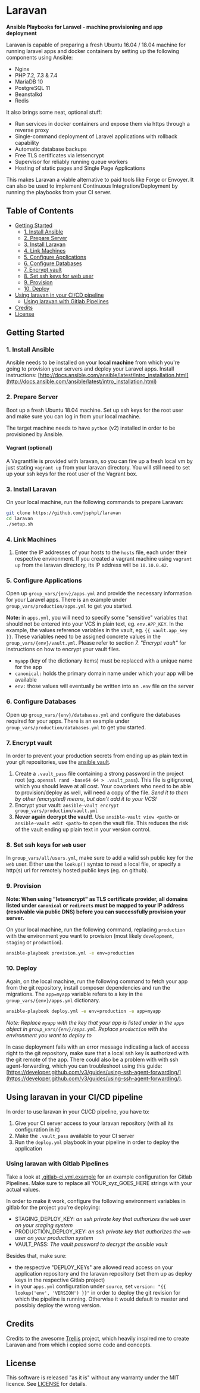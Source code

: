 # Laravan

**Ansible Playbooks for Laravel - machine provisioning and app deployment**

Laravan is capable of preparing a fresh Ubuntu 16.04 / 18.04 machine for running laravel apps and docker containers by setting up the following components using Ansible:

- Nginx
- PHP 7.2, 7.3 & 7.4
- MariaDB 10
- PostgreSQL 11
- Beanstalkd
- Redis

It also brings some neat, optional stuff:

- Run services in docker containers and expose them via https through a reverse proxy
- Single-command deployment of Laravel applications with rollback capability
- Automatic database backups
- Free TLS certificates via letsencrypt
- Supervisor for reliably running queue workers
- Hosting of static pages and Single Page Applications

This makes Laravan a viable alternative to paid tools like Forge or Envoyer. It can also be used to implement Continuous Integration/Deployment by running the playbooks from your CI server.

## Table of Contents
- [Getting Started](#getting-started)
   - [1. Install Ansible](#1-install-ansible)
   - [2. Prepare Server](#2-prepare-server)
   - [3. Install Laravan](#3-install-laravan)
   - [4. Link Machines](#4-link-machines)
   - [5. Configure Applications](#5-configure-applications)
   - [6. Configure Databases](#6-configure-databases)
   - [7. Encrypt vault](#7-encrypt-vault)
   - [8. Set ssh keys for web user](#8-set-ssh-keys-for-web-user)
   - [9. Provision](#9-provision)
   - [10. Deploy](#10-deploy)
- [Using laravan in your CI/CD pipeline](#using-laravan-in-your-cicd-pipeline)
   - [Using laravan with Gitlab Pipelines](#using-laravan-with-gitlab-pipelines)
- [Credits](#credits)
- [License](#license)

## Getting Started
### 1. Install Ansible
Ansible needs to be installed on your **local machine** from which you're going to provision your servers and deploy your Laravel apps. Install instructions: [http://docs.ansible.com/ansible/latest/intro_installation.html](http://docs.ansible.com/ansible/latest/intro_installation.html)

### 2. Prepare Server
Boot up a fresh Ubuntu 18.04 machine. Set up ssh keys for the root user and make sure you can log in from your local machine.

The target machine needs to have `python` (v2) installed in order to be provisioned by Ansible.

#### Vagrant (optional)
A Vagrantfile is provided with laravan, so you can fire up a fresh local vm by just stating `vagrant up` from your laravan directory. You will still need to set up your ssh keys for the root user of the Vagrant box.

### 3. Install Laravan
On your local machine, run the following commands to prepare Laravan:

```bash
git clone https://github.com/jsphpl/laravan
cd laravan
./setup.sh
```

### 4. Link Machines
1. Enter the IP addresses of your hosts to the `hosts` file, each under their respective environment. If you created a vagrant machine using `vagrant up` from the laravan directory, its IP address will be `10.10.0.42`.

### 5. Configure Applications
Open up `group_vars/{env}/apps.yml` and provide the necessary information for your Laravel apps. There is an example under `group_vars/production/apps.yml` to get you started.

**Note:** in `apps.yml`, you will need to specify some "sensitive" variables that should not be entered into your VCS in plain text, eg. `env.APP_KEY`. In the example, the values reference variables in the vault, eg. `{{ vault.app_key }}`. These variables need to be assigned concrete values in the `group_vars/{env}/vault.yml`. Please refer to section *7. "Encrypt vault"* for instructions on how to encrypt your vault files.

- `myapp` (key of the dictionary items) must be replaced with a unique name for the app
- `canonical:` holds the primary domain name under which your app will be available
- `env:` those values will eventually be written into an `.env` file on the server

### 6. Configure Databases
Open up `group_vars/{env}/databases.yml` and configure the databases required for your apps. There is an example under `group_vars/production/databases.yml` to get you started.

### 7. Encrypt vault
In order to prevent your production secrets from ending up as plain text in your git repositories, use the [ansible vault](http://docs.ansible.com/ansible/latest/vault.html).

1. Create a `.vault_pass` file containing a strong password in the project root (eg. `openssl rand -base64 64 > .vault_pass`). This file is gitignored, which you should leave at all cost. Your coworkers who need to be able to provision/deploy as well, will need a copy of the file. *Send it to them by other (encrypted) means, but don't add it to your VCS!*
2. Encrypt your vault: `ansible-vault encrypt group_vars/production/vault.yml`
3. **Never again decrypt the vault!**. Use `ansible-vault view <path>` or `ansible-vault edit <path>` to open the vault file. This reduces the risk of the vault ending up plain text in your version control.

### 8. Set ssh keys for `web` user
In `group_vars/all/users.yml`, make sure to add a valid ssh public key for the `web` user. Either use the `lookup()` syntax to read a local file, or specify a http(s) url for remotely hosted public keys (eg. on github).

### 9. Provision
**Note: When using "letsencrypt" as TLS certificate provider, all domains listed under `canonical` or `redirects` must be mapped to your IP address (resolvable via public DNS) before you can successfully provision your server.**

On your local machine, run the following command, replacing `production` with the environment you want to provision (most likely `development`, `staging` or `production`).

```bash
ansible-playbook provision.yml -e env=production
```

### 10. Deploy
Again, on the local machine, run the following command to fetch your app from the git repository, install composer dependencies and run the migrations. The `app=myapp` variable refers to a key in the `group_vars/{env}/apps.yml` dictionary.

```bash
ansible-playbook deploy.yml -e env=production -e app=myapp
```

*Note: Replace `myapp` with the key that your app is listed under in the `apps` object in `group_vars/{env}/apps.yml`. Replace `production` with the environment you want to deploy to*

In case deployment fails with an error message indicating a lack of access right to the git repository, make sure that a local ssh key is authorized with the git remote of the app. There could also be a problem with with ssh agent-forwarding, which you can troubleshoot using this guide: [https://developer.github.com/v3/guides/using-ssh-agent-forwarding/](https://developer.github.com/v3/guides/using-ssh-agent-forwarding/).

## Using laravan in your CI/CD pipeline
In order to use laravan in your CI/CD pipeline, you have to:
1. Give your CI server access to your laravan repository (with all its configuration in it)
2. Make the `.vault_pass` available to your CI server
3. Run the `deploy.yml` playbook in your pipeline in order to deploy the application

### Using laravan with Gitlab Pipelines
Take a look at [.gitlab-ci.yml.example](.gitlab-ci.yml.example) for an example configuration for Gitlab Pipelines. Make sure to replace all YOUR_xyz_GOES_HERE strings with your actual values.

In order to make it work, configure the following environment variables in gitlab for the project you're deploying:
- STAGING_DEPLOY_KEY: *an ssh private key that authorizes the `web` user on your staging system*
- PRODUCTION_DEPLOY_KEY: *an ssh private key that authorizes the `web` user on your production system*
- VAULT_PASS: *The vault password to decrypt the ansible vault*

Besides that, make sure:
- the respective "DEPLOY_KEYs" are allowed read access on your application repository and the laravan repository (set them up as deploy keys in the respective Gitlab project)
- in your `apps.yml` configuration under `source`, set `version: "{{ lookup('env', 'VERSION') }}"` in order to deploy the git revision for which the pipeline is running. Otherwise it would default to master and possibly deploy the wrong version.

## Credits
Credits to the awesome [Trellis](https://github.com/roots/trellis) project, which heavily inspired me to create Laravan and from which i copied some code and concepts.


## License
This software is released "as it is" without any warranty under the MIT licence. See [LICENSE](LICENSE) for details.
